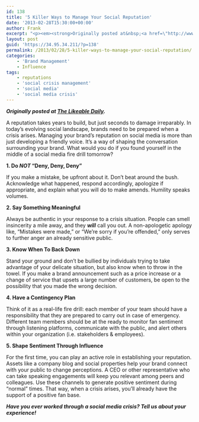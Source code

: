 ```yaml
---
id: 138
title: '5 Killer Ways to Manage Your Social Reputation'
date: '2013-02-28T15:30:00+00:00'
author: Frank
excerpt: "<p><em><strong>Originally posted at&nbsp;<a href=\"http://www.likeable.com/blog/2013/02/5-killer-ways-to-manage-your-social-reputation/\">The Likeable Daily</a>.</strong></em></p><p>A reputation takes years to build, but just seconds to damage irreparably. In today’s evolving social landscape, brands need to be prepared when a crisis arises. Managing your brand’s reputation on social media is more than just developing a friendly voice. It’s a way of shaping the conversation surrounding your brand. What would you do if you found yourself in the middle of a social media fire drill tomorrow?</p><p>\_</p>"
layout: post
guid: 'https://34.95.34.211/?p=138'
permalink: /2013/02/28/5-killer-ways-to-manage-your-social-reputation/
categories:
    - 'Brand Management'
    - Influence
tags:
    - reputations
    - 'social crisis management'
    - 'social media'
    - 'social media crisis'
---
```


***Originally posted at [The Likeable Daily](http://www.likeable.com/2011/12/whats-the-deal-with-newtwitter/).***

A reputation takes years to build, but just seconds to damage irreparably. In today’s evolving social landscape, brands need to be prepared when a crisis arises. Managing your brand’s reputation on social media is more than just developing a friendly voice. It’s a way of shaping the conversation surrounding your brand. What would you do if you found yourself in the middle of a social media fire drill tomorrow?

**1. Do *NOT*  “Deny, Deny, Deny”**

If you make a mistake, be upfront about it. Don’t beat around the bush. Acknowledge what happened, respond accordingly, apologize if appropriate, and explain what you will do to make amends. Humility speaks volumes.

**2. Say Something Meaningful**

Always be authentic in your response to a crisis situation. People can smell insincerity a mile away, and they ***will*** call you out. A non-apologetic apology like, “Mistakes were made,” or “We’re sorry if you’re offended,” only serves to further anger an already sensitive public.

**3. Know When To Back Down**

Stand your ground and don’t be bullied by individuals trying to take advantage of your delicate situation, but also know when to throw in the towel. If you make a brand announcement such as a price increase or a change of service that upsets a large number of customers, be open to the possibility that you made the wrong decision.

**4. Have a Contingency Plan**

Think of it as a real-life fire drill: each member of your team should have a responsibility that they are prepared to carry out in case of emergency. Different team members should be at the ready to monitor fan sentiment through listening platforms, communicate with the public, and alert others within your organization (i.e. stakeholders &amp; employees).

**5. Shape Sentiment Through Influence**

For the first time, you can play an active role in establishing your reputation. Assets like a company blog and social properties help your brand connect with your public to change perceptions. A CEO or other representative who can take speaking engagements will keep you relevant among peers and colleagues. Use these channels to generate positive sentiment during “normal” times. That way, when a crisis arises, you’ll already have the support of a positive fan base.

***Have you ever worked through a social media crisis? Tell us about your experience!***